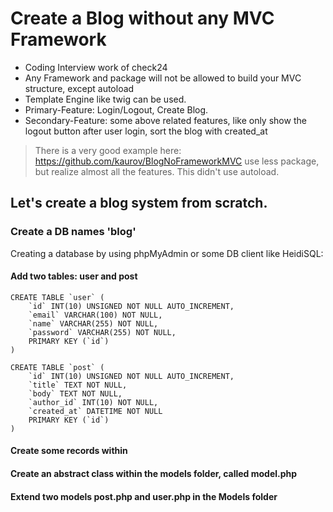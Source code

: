 # Create a Blog without any MVC Framework
- Coding Interview work of check24
- Any Framework and package will not be allowed to build your MVC structure, except autoload
- Template Engine like twig can be used.
- Primary-Feature: Login/Logout, Create Blog.
- Secondary-Feature: some above related features, like only show the logout button after user login, sort the blog with created_at

> There is a very good example here:
https://github.com/kaurov/BlogNoFrameworkMVC
use less package, but realize almost all the features. This didn't use autoload.

## Let's create a blog system from scratch.

### Create a DB names 'blog'

Creating a database by using phpMyAdmin or some DB client like HeidiSQL:

#### Add two tables: user and post
```mysql
CREATE TABLE `user` (
	`id` INT(10) UNSIGNED NOT NULL AUTO_INCREMENT,
	`email` VARCHAR(100) NOT NULL,
	`name` VARCHAR(255) NOT NULL,
	`password` VARCHAR(255) NOT NULL,
	PRIMARY KEY (`id`)
)

CREATE TABLE `post` (
	`id` INT(10) UNSIGNED NOT NULL AUTO_INCREMENT,
	`title` TEXT NOT NULL,
	`body` TEXT NOT NULL,
	`author_id` INT(10) NOT NULL,
	`created_at` DATETIME NOT NULL
    PRIMARY KEY (`id`)
)
```

#### Create some records within
#### Create an abstract class within the models folder, called model.php
#### Extend two models post.php and user.php in the Models folder

